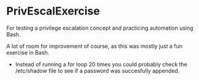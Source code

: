 # PrivEscalExercise
For testing a privilege escalation concept and practicing automation using Bash.

A lot of room for improvement of course, as this was mostly just a fun exercise in Bash.
- Instead of running a for loop 20 times you could probably check the /etc/shadow file to see if a password was succesfully appended.
